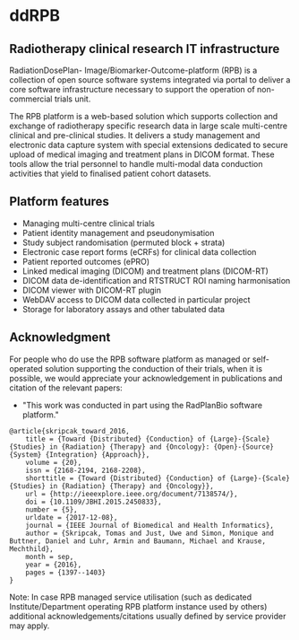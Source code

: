 # ddRPB

## Radiotherapy clinical research IT infrastructure

RadiationDosePlan- Image/Biomarker-Outcome-platform (RPB) is a collection of open source software systems integrated via portal to deliver a core software infrastructure necessary to support the operation of non-commercial trials unit.

The RPB platform is a web-based solution which supports collection and exchange of radiotherapy specific research data in large scale multi-centre clinical and pre-clinical studies. It delivers a study management and electronic data capture system with special extensions dedicated to secure upload of medical imaging and treatment plans in DICOM format. These tools allow the trial personnel to handle multi-modal data conduction activities that yield to finalised patient cohort datasets.

## Platform features

* Managing multi-centre clinical trials
* Patient identity management and pseudonymisation
* Study subject randomisation (permuted block + strata)
* Electronic case report forms (eCRFs) for clinical data collection
* Patient reported outcomes (ePRO)
* Linked medical imaging (DICOM) and treatment plans (DICOM-RT)
* DICOM data de-identification and RTSTRUCT ROI naming harmonisation
* DICOM viewer with DICOM-RT plugin
* WebDAV access to DICOM data collected in particular project
* Storage for laboratory assays and other tabulated data

## Acknowledgment

For people who do use the RPB software platform as managed or self-operated solution supporting the conduction of their trials, when it is possible, we would appreciate your acknowledgement in publications and citation of the relevant papers:

* "This work was conducted in part using the RadPlanBio software platform."           

```
@article{skripcak_toward_2016,
    title = {Toward {Distributed} {Conduction} of {Large}-{Scale} {Studies} in {Radiation} {Therapy} and {Oncology}: {Open}-{Source} {System} {Integration} {Approach}},
    volume = {20},
    issn = {2168-2194, 2168-2208},
    shorttitle = {Toward {Distributed} {Conduction} of {Large}-{Scale} {Studies} in {Radiation} {Therapy} and {Oncology}},
    url = {http://ieeexplore.ieee.org/document/7138574/},
    doi = {10.1109/JBHI.2015.2450833},
    number = {5},
    urldate = {2017-12-08},
    journal = {IEEE Journal of Biomedical and Health Informatics},
    author = {Skripcak, Tomas and Just, Uwe and Simon, Monique and Buttner, Daniel and Luhr, Armin and Baumann, Michael and Krause, Mechthild},
    month = sep,
    year = {2016},
    pages = {1397--1403}
}
```
Note: In case RPB managed service utilisation (such as dedicated Institute/Department operating RPB platform instance used by others) additional acknowledgements/citations usually defined by service provider may apply.
